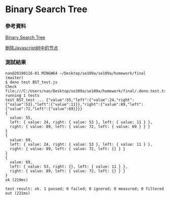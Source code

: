 # Binary Search Tree

### 參考資料

[Binary Search Tree](https://github.com/trekhleb/javascript-algorithms/tree/master/src/data-structures/tree/binary-search-tree)

[删除Javascript树中的节点](https://www.codenong.com/Removing-a-node-in-a-Javascript-Tree/)

### 測試結果

```
nan@20190116-01 MINGW64 ~/Desktop/se109a/se109a/homework/final (master)
$ deno test BST_test.js
Check file:///C:/Users/nan/Desktop/se109a/se109a/homework/final/.deno.test.ts
running 1 tests
test BST_test ... {"value":55,"left":{"value":24,"right":{"value":53},"left":{"value":11}},"right":{"value":89,"left":{"value":72,"left":{"value":69}}}}
{
  value: 55,
  left: { value: 24, right: { value: 53 }, left: { value: 11 } },
  right: { value: 89, left: { value: 72, left: { value: 69 } } }
}
{
  value: 69,
  left: { value: 24, right: { value: 53 }, left: { value: 11 } },
  right: { value: 89, left: { value: 72, left: {} } }
}
{
  value: 69,
  left: { value: 53, right: {}, left: { value: 11 } },
  right: { value: 89, left: { value: 72, left: {} } }
}
ok (219ms)

test result: ok. 1 passed; 0 failed; 0 ignored; 0 measured; 0 filtered out (221ms)
```
